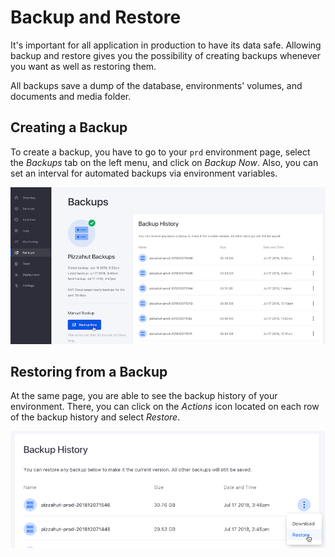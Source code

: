 # Backup and Restore

It's important for all application in production to have its data safe. Allowing
backup and restore gives you the possibility of creating backups whenever you
want as well as restoring them.

All backups save a dump of the database, environments' volumes, and documents
and media folder.

## Creating a Backup

To create a backup, you have to go to your `prd` environment page, select the
*Backups* tab on the left menu, and click on *Backup Now*. Also, you can set an 
interval for automated backups via environment variables. 

![Figure 1: You can create backups in DXP Cloud.](../../images/backups.png)

## Restoring from a Backup

At the same page, you are able to see the backup history of your environment.
There, you can click on the *Actions* icon located on each row of the backup
history and select *Restore*. 

![Figure 2: You can create backups in DXP Cloud.](../../images/backup-restore.png)
